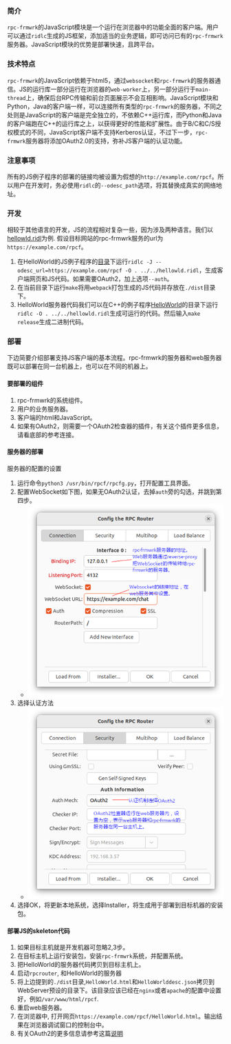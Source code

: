### 简介
`rpc-frmwrk`的JavaScript模块是一个运行在浏览器中的功能全面的客户端。用户可以通过`ridlc`生成的JS框架，添加适当的业务逻辑，即可访问已有的`rpc-frmwrk`服务器。JavaScript模块的优势是部署快速，且跨平台。

### 技术特点
`rpc-frmwrk`的JavaScript依赖于html5，通过`websocket`和`rpc-frmwrk`的服务器通信。JS的运行库一部分运行在浏览器的`web-worker`上，另一部分运行于`main-thread`上，确保后台RPC传输和前台页面展示不会互相影响。JavaScript模块和Python，Java的客户端一样，可以连接所有类型的`rpc-frmwrk`的服务器，不同之处则是JavaScript的客户端是完全独立的，不依赖C++运行库，而Python和Java的客户端跑在C++的运行库之上，以获得更好的性能和扩展性。由于B/C和C/S授权模式的不同，JavaScript客户端不支持Kerberos认证，不过下一步，`rpc-frmwrk`服务器将添加OAuth2.0的支持，弥补JS客户端的认证功能。

### 注意事项
所有的JS例子程序的部署的链接均被设置为假想的`http://example.com/rpcf`。所以用户在开发时，务必使用`ridlc`的`--odesc_path`选项，将其替换成真实的网络地址。

### 开发
相较于其他语言的开发，JS的流程相对复杂一些，因为涉及两种语言。我们以[hellowld.ridl](../examples/hellowld.ridl)为例. 假设目标网站的rpc-frmwrk服务的url为`https://example.com/rpcf`。
1. 在HelloWorld的JS例子程序的[目录](../examples/js/hellowld)下运行`ridlc -J --odesc_url=https://example.com/rpcf -O . ../../hellowld.ridl`，生成客户端网页和JS代码。如果需要OAuth2，加上选项`--auth`。
2. 在当前目录下运行`make`将用`webpack`打包生成的JS代码并存放在`./dist`目录下。
3. HelloWorld服务器代码我们可以在C++的例子程序[HelloWorld](../examples/cpp/hellowld)的目录下运行 `ridlc -O . ../../hellowld.ridl`生成可运行的代码。然后输入`make release`生成二进制代码。

### 部署
下边简要介绍部署支持JS客户端的基本流程。rpc-frmwrk的服务器和web服务器既可以部署在同一台机器上，也可以在不同的机器上。

#### 要部署的组件
1. rpc-frmwrk的系统组件。
2. 用户的业务服务器。
3. 客户端的html和JavaScript。
4. 如果有OAuth2，则需要一个OAuth2检查器的插件，有关这个插件更多信息，请看底部的参考连接。

#### 服务器的部署
服务器的配置的设置
1. 运行命令`python3 /usr/bin/rpcf/rpcfg.py`，打开配置工具界面。
2. 配置WebSocket如下图，如果无OAuth2认证，去掉`auth`旁的勾选，并跳到第四步。
   * ![OAuth2-1](../pics/OAuth2-1_cn.png)
3. 选择认证方法
   * ![OAuth2-2](../pics/OAuth2-2_cn.png) 
4. 选择OK，将更新本地系统，选择Installer，将生成用于部署到目标机器的安装包。

#### 部署JS的skeleton代码
1. 如果目标主机就是开发机器可忽略2,3步。
2. 在目标主机上运行安装包，安装`rpc-frmwrk`系统，并配置系统。
3. 把HelloWorld的服务器代码拷贝到目标主机上。
4. 启动`rpcrouter`, 和HelloWorld的服务器
5. 将上边提到的`./dist`目录,`HelloWorld.html`和`HelloWorlddesc.json`拷贝到WebServer预设的目录下。该目录应该已经在`nginx`或者`apache`的配置中设置好，例如`/var/www/html/rpcf`.
6. 重启web服务器。
7. 在浏览器中, 打开网页`https://example.com/rpcf/HelloWorld.html`。输出结果在浏览器调试窗口的控制台中。
8. 有关OAuth2的更多信息请参考这篇[说明](../rpc/security/README.md#oauth2-support)



